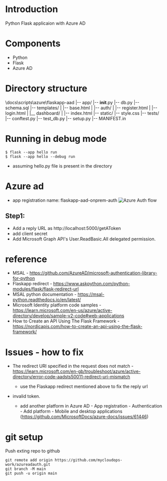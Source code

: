 # Introduction
Python Flask applicaion with Azure AD

# Components
- Python
- Flask
- Azure AD

# Directory structure
\docs\scripts\azure\flaskapp-aad
|-- app/
    |-- __init__.py
    |-- db.py
    |-- schema.sql
    |-- templates/
    |   |-- base.html
    |   |-- auth/
    |       |-- register.html
    |       |-- login.html
    |   |__ dashboard/
    |       |-- index.html
    |-- static/
        |-- style.css
|-- tests/
    |-- conftest.py
    |-- test_db.py
|-- setup.py
|-- MANIFEST.in

# Running in debug mode
```shell
$ flask --app hello run
$ flask --app hello --debug run
```
- assuming hello.py file is present in the directory

# Azure ad
- app registration name: flaskapp-aad-onprem-auth
![Azure Auth flow](https://registeredapps.hosting.portal.azure.net/registeredapps/Content/1.0.0220094/Quickstarts/en/media/quickstart-v2-python-webapp/python-quickstart.svg)

## Step1:
- Add a reply URL as http://localhost:5000/getAToken
- add client secret
- Add Microsoft Graph API's User.ReadBasic.All delegated permission.



# reference
- MSAL - https://github.com/AzureAD/microsoft-authentication-library-for-python
- Flaskapp redirect - https://www.askpython.com/python-modules/flask/flask-redirect-url
- MSAL python documentation - https://msal-python.readthedocs.io/en/latest/
- Microsoft Identity platform code samples - https://learn.microsoft.com/en-us/azure/active-directory/develop/sample-v2-code#web-applications
- How to Create an API Using The Flask Framework - https://nordicapis.com/how-to-create-an-api-using-the-flask-framework/


# Issues - how to fix
- The redirect URI specified in the request does not match - https://learn.microsoft.com/en-gb/troubleshoot/azure/active-directory/error-code-aadsts50011-redirect-uri-mismatch
    - use the Flaskapp redirect mentioned above to fix the reply url

- invalid token. 
    - add another platform in Azure AD - App registration - Authentication - Add platform - Mobile and desktop applications (https://github.com/MicrosoftDocs/azure-docs/issues/61446)


# git setup
Push exting repo to github

```shell
git remote add origin https://github.com/mycloudops-work/azureadauth.git
git branch -M main
git push -u origin main
```